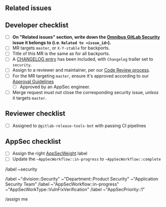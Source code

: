 <!--
# README first!
This MR should be created on https://gitlab.com/gitlab-org/security/omnibus-gitlab/

See [the general developer security release guidelines](https://gitlab.com/gitlab-org/release/docs/blob/master/general/security/developer.md).
-->

## Related issues

<!-- Mention the GitLab Security issue this MR is related to -->

## Developer checklist

- [ ] **On "Related issues" section, write down the [Omnibus GitLab Security] issue it belongs to (i.e. `Related to <issue_id>`).**
- [ ] MR targets `master`, or `X-Y-stable` for backports.
- [ ] Title of this MR is the same as for all backports.
- [ ] A [CHANGELOG entry] has been included, with `Changelog` trailer set to `security`.
- [ ] Assign to a reviewer and maintainer, per our [Code Review process].
- [ ] For the MR targeting `master`, ensure it's approved according to our [Approval Guidelines]
  - [ ] Approved by an AppSec engineer.
- [ ] Merge request _must not_ close the corresponding security issue, _unless_ it targets `master`.

## Reviewer checklist

- [ ] Assigned to `@gitlab-release-tools-bot` with passing CI pipelines

## AppSec checklist

- [ ] Assign the right [AppSecWeight](https://handbook.gitlab.com/handbook/security/product-security/application-security/milestone-planning/#weight-labels) label
- [ ] Update the `~AppSecWorkflow::in-progress` to `~AppSecWorkflow::complete`

/label ~security

<!-- AppSec specific labels -->

/label ~"division::Security" ~"Department::Product Security" ~"Application Security Team"
/label ~"AppSecWorkflow::in-progress" ~"AppSecWorkType::VulnFixVerification" 
/label ~"AppSecPriority::1" <!-- This is always a priority to review for us to ensure the fix is good and the release is done on time -->

[Omnibus GitLab Security]: https://gitlab.com/gitlab-org/security/omnibus-gitlab
[approval guidelines]: https://docs.gitlab.com/ee/development/code_review.html#approval-guidelines
[Code Review process]: https://docs.gitlab.com/ee/development/code_review.html
[quick actions]: https://docs.gitlab.com/ee/user/project/quick_actions.html#quick-actions-for-issues-merge-requests-and-epics
[CHANGELOG entry]: https://docs.gitlab.com/ee/development/changelog.html#overview

/assign me
